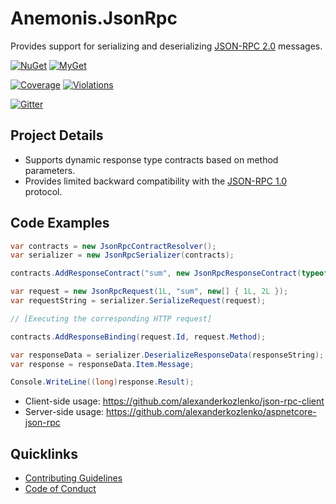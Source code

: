 # Anemonis.JsonRpc

Provides support for serializing and deserializing [JSON-RPC 2.0](http://www.jsonrpc.org/specification) messages.

[![NuGet](https://img.shields.io/nuget/vpre/Anemonis.JsonRpc.svg?style=flat-square)](https://www.nuget.org/packages/Anemonis.JsonRpc)
[![MyGet](https://img.shields.io/myget/alexanderkozlenko/vpre/Anemonis.JsonRpc.svg?label=myget&style=flat-square)](https://www.myget.org/feed/alexanderkozlenko/package/nuget/Anemonis.JsonRpc)

[![Coverage](https://img.shields.io/sonar/coverage/json-rpc?format=long&label=coverage&server=https%3A%2F%2Fsonarcloud.io&style=flat-square)](https://sonarcloud.io/component_measures?id=json-rpc&metric=coverage&view=list)
[![Violations](https://img.shields.io/sonar/violations/json-rpc?format=long&label=violations&server=https%3A%2F%2Fsonarcloud.io&style=flat-square)](https://sonarcloud.io/project/issues?id=json-rpc&resolved=false)

[![Gitter](https://img.shields.io/gitter/room/nwjs/nw.js.svg?style=flat-square)](https://gitter.im/anemonis/json-rpc)

## Project Details

- Supports dynamic response type contracts based on method parameters.
- Provides limited backward compatibility with the [JSON-RPC 1.0](http://www.jsonrpc.org/specification_v1) protocol.

## Code Examples

```cs
var contracts = new JsonRpcContractResolver();
var serializer = new JsonRpcSerializer(contracts);

contracts.AddResponseContract("sum", new JsonRpcResponseContract(typeof(long)));

var request = new JsonRpcRequest(1L, "sum", new[] { 1L, 2L });
var requestString = serializer.SerializeRequest(request);

// [Executing the corresponding HTTP request]

contracts.AddResponseBinding(request.Id, request.Method);

var responseData = serializer.DeserializeResponseData(responseString);
var response = responseData.Item.Message;

Console.WriteLine((long)response.Result);
```

- Client-side usage: https://github.com/alexanderkozlenko/json-rpc-client
- Server-side usage: https://github.com/alexanderkozlenko/aspnetcore-json-rpc

## Quicklinks

- [Contributing Guidelines](./CONTRIBUTING.md)
- [Code of Conduct](./CODE_OF_CONDUCT.md)
